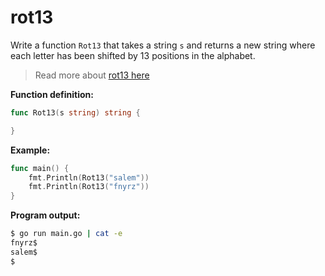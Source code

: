 # rot13


Write a function `Rot13` that takes a string `s` and returns a new string where each letter has been shifted by 13 positions in the alphabet.

> Read more about [rot13 here](https://en.wikipedia.org/wiki/ROT13)

**Function definition:**

```go
func Rot13(s string) string {

}
```

**Example:**

```go
func main() {
    fmt.Println(Rot13("salem"))
    fmt.Println(Rot13("fnyrz"))
}
```

**Program output:**

```sh
$ go run main.go | cat -e
fnyrz$
salem$
$
```
